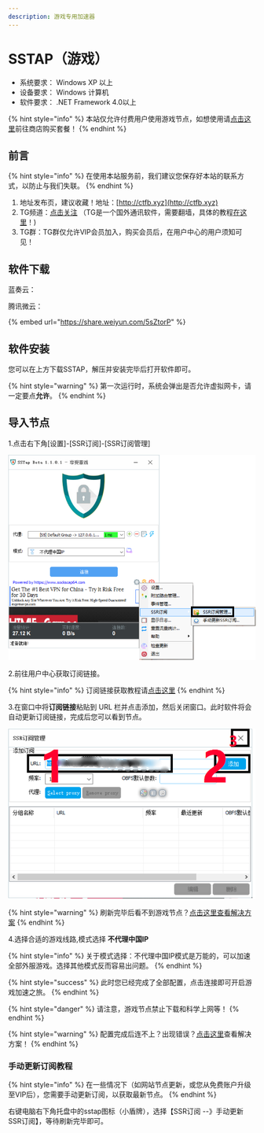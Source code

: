 ```yaml
---
description: 游戏专用加速器
---
```


# SSTAP（游戏）

* 系统要求： Windows XP 以上
* 设备要求： Windows 计算机
* 软件要求： .NET Framework 4.0以上

{% hint style="info" %}
本站仅允许付费用户使用游戏节点，如想使用请[点击这里](https://www.tzct.xyz/user)前往商店购买套餐！
{% endhint %}

## 前言

{% hint style="info" %}
在使用本站服务前，我们建议您保存好本站的联系方式，以防止与我们失联。
{% endhint %}

1. 地址发布页，建议收藏！地址：[http://ctfb.xyz](http://ctfb.xyz)
2. TG频道：[点击关注](https://t.me/cctcloud) （TG是一个国外通讯软件，需要翻墙，具体的教程[在这里](../../advanced/telegram.md)！\)
3. TG群：TG群仅允许VIP会员加入，购买会员后，在用户中心的用户须知可见！

## 软件下载

蓝奏云：

腾讯微云：

{% embed url="https://share.weiyun.com/5sZtorP" %}

## 软件安装

您可以在上方下载SSTAP，解压并安装完毕后打开软件即可。

{% hint style="warning" %}
第一次运行时，系统会弹出是否允许虚拟网卡，请一定要点**允许**。
{% endhint %}

## 导入节点

1.点击右下角\[设置\]-\[SSR订阅\]-\[SSR订阅管理\]

![](../../.gitbook/assets/tap1.png)

2.前往用户中心获取订阅链接。

{% hint style="info" %}
订阅链接获取教程请[点击这里](../../panel.md#ding-yue-tuo-guan-lian-jie)
{% endhint %}

3.在窗口中将**订阅链接**粘贴到 URL 栏并点击添加，然后关闭窗口。此时软件将会自动更新订阅链接，完成后您可以看到节点。

![](../../.gitbook/assets/tap2.png)

{% hint style="warning" %}
刷新完毕后看不到游戏节点？[点击这里查看解决方案](https://doc.tzct.xyz/faq#windows)
{% endhint %}

4.选择合适的游戏线路,模式选择 **不代理中国IP** 

{% hint style="info" %}
关于模式选择：不代理中国IP模式是万能的，可以加速全部外服游戏。选择其他模式反而容易出问题。
{% endhint %}

{% hint style="success" %}
此时您已经完成了全部配置，点击连接即可开启游戏加速之旅。
{% endhint %}

{% hint style="danger" %}
请注意，游戏节点禁止下载和科学上网等！
{% endhint %}

{% hint style="warning" %}
 配置完成后连不上？出现错误？[点击这里](https://doc.tzct.xyz/faq#windows)查看解决方案！
{% endhint %}

### 手动更新订阅教程

{% hint style="info" %}
在一些情况下（如网站节点更新，或您从免费账户升级至VIP后），您需要手动更新订阅，以获取最新节点。
{% endhint %}

右键电脑右下角托盘中的sstap图标（小盾牌），选择【SSR订阅 --》手动更新SSR订阅】，等待刷新完毕即可。

